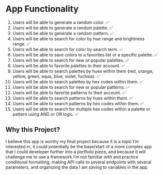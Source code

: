 # App Functionality

1. Users will be able to generate a random color. ✅
2. Users will be able to generate a random palette. ✅
3. Users will be able to generate a random pattern. ✅
4. Users will be able to search for color by hue range and brightness range. ✅
5. Users will be able to search for color by search term. ✅
6. Users will be able to save colors to a favorites list or a specific palette. ✅
7. Users will be able to search for new or popular palettes. ✅
8. Users will be able to favorite palettes to their account. ✅
9. Users will be able to search palettes by hues within them (red, orange, yellow, green, aqua, blue, violet, fuchsia). ✅
10. Users will be able to search palettes by hex codes within them. ✅
11. Users will be able to search for new or popular patterns. ✅
12. Users will be able to favorite patterns to their account. ✅
13. Users will be able to search patterns by hues within them. ✅
14. Users will be able to search patterns by hex codes within them. ✅
15. Users will be able to search for multiple hex codes within a palette or pattern using AND or OR logic. ✅

## Why this Project?

I believe this app is worthy my final project because it is a topic I’m interested in, it could potentially be the base/start of a more complex app that I could developer further into a portfolio piece, and because it will challenge me to use a framework I’m not familiar with and practice conditional formatting, making API calls to several endpoints with several parameters, and organizing the data I am saving to variables in the app.
